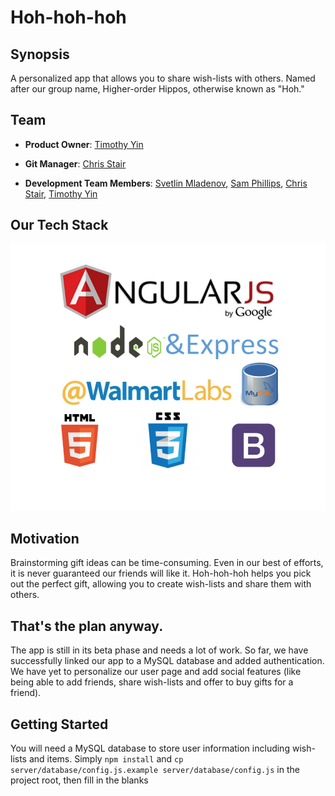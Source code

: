 # Hoh-hoh-hoh

## Synopsis

A personalized app that allows you to share wish-lists with others. Named after our group name, Higher-order Hippos, otherwise known as "Hoh."

## Team

 - __Product Owner__: [Timothy Yin](https://github.com/yimothy)

- __Git Manager__: [Chris Stair](https://github.com/ccstair)

- __Development Team Members__: [Svetlin Mladenov](http://github.com/sveem), [Sam Phillips](http://github.com/armyf35), [Chris Stair](https://github.com/ccstair), [Timothy Yin](https://github.com/yimothy)

## Our Tech Stack

!['techstack'](/client/techstack.png)

## Motivation

Brainstorming gift ideas can be time-consuming. Even in our best of efforts, it is never guaranteed our friends will like it. Hoh-hoh-hoh helps you pick out the perfect gift, allowing you to create wish-lists and share them with others.

## That's the plan anyway.

The app is still in its beta phase and needs a lot of work. So far, we have successfully linked our app to a MySQL database and added authentication. We have yet to personalize our user page and add social features (like being able to add friends, share wish-lists and offer to buy gifts for a friend).

## Getting Started

You will need a MySQL database to store user information including wish-lists and items. Simply `npm install` and `cp server/database/config.js.example server/database/config.js` in the project root, then fill in the blanks
